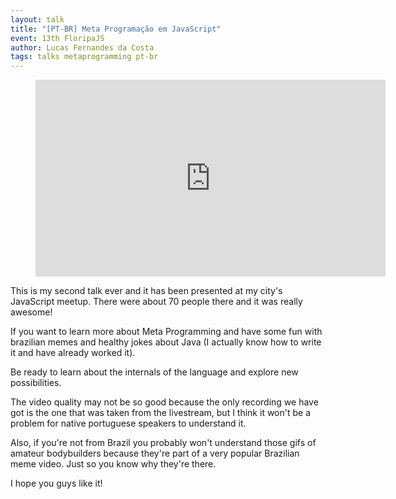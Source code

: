 ```yaml
---
layout: talk
title: "[PT-BR] Meta Programação em JavaScript"
event: 13th FloripaJS
author: Lucas Fernandes da Costa
tags: talks metaprogramming pt-br
---
```


<div class="video">
    <figure>
      <iframe width="560" height="315" src="https://www.youtube.com/embed/LTN-SYz3yLo?start=2744" frameborder="0" allowfullscreen></iframe> 
    </figure>
</div>

This is my second talk ever and it has been presented at my city's JavaScript meetup. There were about 70 people there and it was really awesome!

If you want to learn more about Meta Programming and have some fun with brazilian memes and healthy jokes about Java (I actually know how to write it and have already worked it).

Be ready to learn about the internals of the language and explore new possibilities.

The video quality may not be so good because the only recording we have got is the one that was taken from the livestream, but I think it won't be a problem for native portuguese speakers to understand it.

Also, if you're not from Brazil you probably won't understand those gifs of amateur bodybuilders because they're part of a very popular Brazilian meme video. Just so you know why they're there.

I hope you guys like it!
